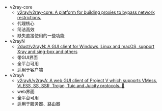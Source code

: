 - v2ray-core
	- [v2ray/v2ray-core: A platform for building proxies to bypass network restrictions.](https://github.com/v2ray/v2ray-core)
	- 代理核心
	- 简洁高效
	- 缺失直接使用的一些功能
- v2rayN
	- [2dust/v2rayN: A GUI client for Windows, Linux and macOS, support Xray and sing-box and others](https://github.com/2dust/v2rayN)
	- 带GUI界面
	- 全平台可用
	- 适用于客户端
- v2rayA
	- [v2rayA/v2rayA: A web GUI client of Project V which supports VMess, VLESS, SS, SSR, Trojan, Tuic and Juicity protocols. 🚀](https://github.com/v2rayA/v2rayA)
	- web界面
	- 全平台可用
	- 适用于服务器、路由器